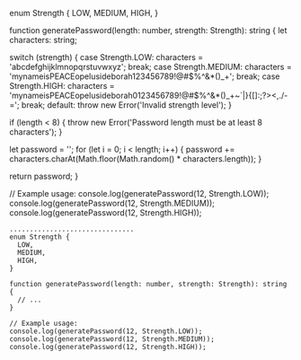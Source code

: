 
enum Strength {
  LOW,
  MEDIUM,
  HIGH,
}

function generatePassword(length: number, strength: Strength): string {
  let characters: string;

  switch (strength) {
    case Strength.LOW:
      characters = 'abcdefghijklmnopqrstuvwxyz';
      break;
    case Strength.MEDIUM:
      characters =
        'mynameisPEACEopelusideborah123456789!@#$%^&*()_+';
      break;
    case Strength.HIGH:
      characters =
        'mynameisPEACEopelusideborah0123456789!@#$%^&*()_+~`|}{[]:;?><,./-=';
      break;
    default:
      throw new Error('Invalid strength level');
  }

  if (length < 8) {
    throw new Error('Password length must be at least 8 characters');
  }

  let password = '';
  for (let i = 0; i < length; i++) {
    password += characters.charAt(Math.floor(Math.random() * characters.length));
  }

  return password;
}

// Example usage:
console.log(generatePassword(12, Strength.LOW));
console.log(generatePassword(12, Strength.MEDIUM));
console.log(generatePassword(12, Strength.HIGH));
```
...............................
enum Strength {
  LOW,
  MEDIUM,
  HIGH,
}

function generatePassword(length: number, strength: Strength): string {
  // ...
}

// Example usage:
console.log(generatePassword(12, Strength.LOW));
console.log(generatePassword(12, Strength.MEDIUM));
console.log(generatePassword(12, Strength.HIGH));

